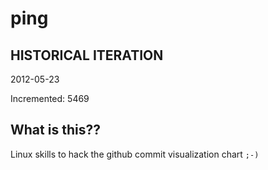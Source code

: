 # ping

## HISTORICAL ITERATION
2012-05-23

Incremented: 5469

## What is this?? 
Linux skills to hack the github commit visualization chart `;-)`
